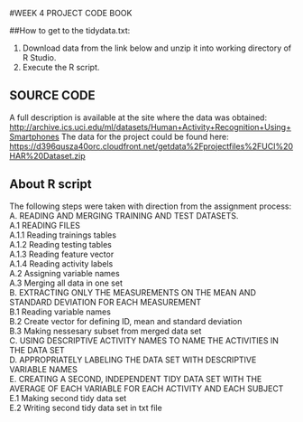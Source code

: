 #WEEK 4 PROJECT CODE BOOK

##How to get to the tidydata.txt:
1. Download data from the link below and unzip it into working directory of R Studio.
2. Execute the R script.

## SOURCE CODE
A full description is available at the site where the data was obtained:
http://archive.ics.uci.edu/ml/datasets/Human+Activity+Recognition+Using+Smartphones
The data for the project could be found here:
https://d396qusza40orc.cloudfront.net/getdata%2Fprojectfiles%2FUCI%20HAR%20Dataset.zip 

## About R script
The following steps were taken with direction from the assignment process:   
A. READING AND MERGING TRAINING AND TEST DATASETS.   
  A.1 READING FILES    
    A.1.1 Reading trainings tables   
    A.1.2 Reading testing tables   
    A.1.3 Reading feature vector   
    A.1.4 Reading activity labels   
  A.2 Assigning variable names   
  A.3 Merging all data in one set   
B. EXTRACTING ONLY THE MEASUREMENTS ON THE MEAN AND STANDARD DEVIATION FOR EACH MEASUREMENT   
  B.1 Reading variable names  
  B.2 Create vector for defining ID, mean and standard deviation   
  B.3 Making nessesary subset from merged data set   
C. USING DESCRIPTIVE ACTIVITY NAMES TO NAME THE ACTIVITIES IN THE DATA SET   
D. APPROPRIATELY LABELING THE DATA SET WITH DESCRIPTIVE VARIABLE NAMES   
E. CREATING A SECOND, INDEPENDENT TIDY DATA SET WITH THE AVERAGE OF EACH VARIABLE FOR EACH ACTIVITY AND EACH SUBJECT  
  E.1 Making second tidy data set   
  E.2 Writing second tidy data set in txt file   

  


